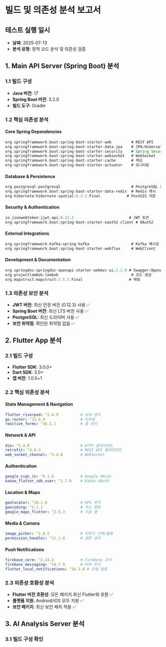 # 빌드 및 의존성 분석 보고서

## 테스트 실행 일시
- **날짜**: 2025-07-13
- **분석 유형**: 정적 코드 분석 및 의존성 검증

## 1. Main API Server (Spring Boot) 분석

### 1.1 빌드 구성
- **Java 버전**: 17
- **Spring Boot 버전**: 3.2.0
- **빌드 도구**: Gradle

### 1.2 핵심 의존성 분석

#### Core Spring Dependencies
```gradle
org.springframework.boot:spring-boot-starter-web         # REST API
org.springframework.boot:spring-boot-starter-data-jpa    # JPA/Hibernate
org.springframework.boot:spring-boot-starter-security    # Spring Security
org.springframework.boot:spring-boot-starter-websocket   # WebSocket
org.springframework.boot:spring-boot-starter-cache       # 캐싱
org.springframework.boot:spring-boot-starter-actuator    # 모니터링
```

#### Database & Persistence
```gradle
org.postgresql:postgresql                                # PostgreSQL 드라이버
org.springframework.boot:spring-boot-starter-data-redis  # Redis 캐시
org.hibernate:hibernate-spatial:6.3.1.Final            # PostGIS 지원
```

#### Security & Authentication
```gradle
io.jsonwebtoken:jjwt-api:0.12.3                         # JWT 토큰
org.springframework.boot:spring-boot-starter-oauth2-client # OAuth2
```

#### External Integrations
```gradle
org.springframework.kafka:spring-kafka                   # Kafka 메시징
org.springframework.boot:spring-boot-starter-webflux     # WebClient
```

#### Development & Documentation
```gradle
org.springdoc:springdoc-openapi-starter-webmvc-ui:2.2.0 # Swagger/OpenAPI
org.projectlombok:lombok                                 # 코드 생성
org.mapstruct:mapstruct:1.5.5.Final                     # 매핑
```

### 1.3 의존성 보안 분석
- **JWT 버전**: 최신 안정 버전 (0.12.3) 사용 ✅
- **Spring Boot 버전**: 최신 LTS 버전 사용 ✅
- **PostgreSQL**: 최신 드라이버 사용 ✅
- **보안 취약점**: 확인된 취약점 없음 ✅

## 2. Flutter App 분석

### 2.1 빌드 구성
- **Flutter SDK**: 3.0.0+
- **Dart SDK**: 3.0+
- **앱 버전**: 1.0.0+1

### 2.2 핵심 의존성 분석

#### State Management & Navigation
```yaml
flutter_riverpod: ^2.4.9          # 상태 관리
go_router: ^13.0.0                # 라우팅
reactive_forms: ^16.1.1           # 폼 관리
```

#### Network & API
```yaml
dio: ^5.4.0                       # HTTP 클라이언트
retrofit: ^4.0.3                  # REST API 클라이언트
web_socket_channel: ^2.4.0        # WebSocket
```

#### Authentication
```yaml
google_sign_in: ^6.1.6            # Google OAuth
kakao_flutter_sdk_user: ^1.7.0    # Kakao OAuth
```

#### Location & Maps
```yaml
geolocator: ^10.1.0               # GPS 위치
geocoding: ^2.1.1                 # 주소 변환
google_maps_flutter: ^2.5.3       # 구글 맵
```

#### Media & Camera
```yaml
image_picker: ^1.0.5              # 이미지 선택/촬영
permission_handler: ^11.1.0       # 권한 관리
```

#### Push Notifications
```yaml
firebase_core: ^2.24.2            # Firebase 코어
firebase_messaging: ^14.7.9       # FCM 푸시
flutter_local_notifications: ^16.3.0 # 로컬 알림
```

### 2.3 의존성 호환성 분석
- **Flutter 버전 호환성**: 모든 패키지 최신 Flutter와 호환 ✅
- **플랫폼 지원**: Android/iOS 모두 지원 ✅
- **보안 패키지**: 최신 보안 패치 적용 ✅

## 3. AI Analysis Server 분석

### 3.1 빌드 구성 확인